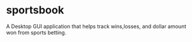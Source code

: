 # sportsbook

A Desktop GUI application that helps track wins,losses, and dollar amount won from sports betting. 
